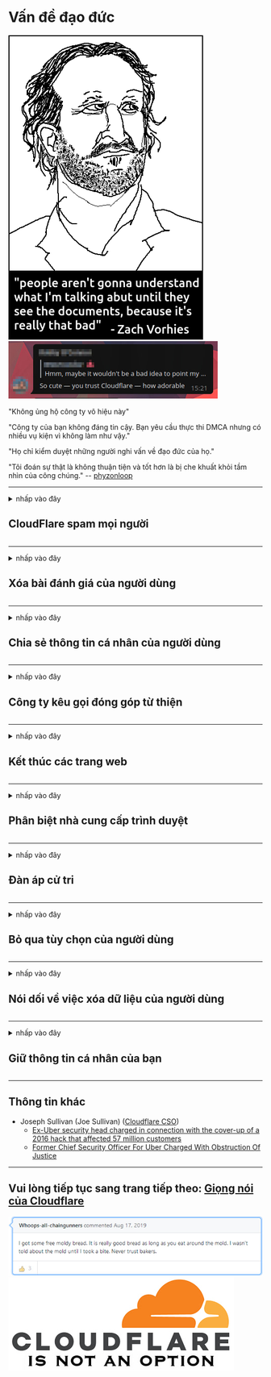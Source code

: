 # Vấn đề đạo đức

![](../image/itsreallythatbad.jpg)
![](../image/telegram/c81238387627b4bfd3dcd60f56d41626.jpg)

"Không ủng hộ công ty vô hiệu này"

"Công ty của bạn không đáng tin cậy. Bạn yêu cầu thực thi DMCA nhưng có nhiều vụ kiện vì không làm như vậy."

"Họ chỉ kiểm duyệt những người nghi vấn về đạo đức của họ."

"Tôi đoán sự thật là không thuận tiện và tốt hơn là bị che khuất khỏi tầm nhìn của công chúng."  -- [phyzonloop](https://twitter.com/phyzonloop)


---


<details>
<summary>nhấp vào đây

## CloudFlare spam mọi người
</summary>


Cloudflare đang gửi email spam đến những người dùng không phải Cloudflare.

- Chỉ gửi email cho những người đăng ký đã chọn tham gia
- Khi người dùng nói "dừng", sau đó ngừng gửi email

Nó đơn giản mà. Nhưng Cloudflare không quan tâm.
Cloudflare cho biết việc sử dụng dịch vụ của họ có thể ngăn chặn tất cả những kẻ gửi thư rác hoặc những kẻ tấn công.
Làm thế nào chúng ta có thể dừng Cloudflare mà không cần kích hoạt Cloudflare?


| 🖼 | 🖼 |
| --- | --- |
| ![](../image/cfspam01.jpg) | ![](../image/cfspam03.jpg) |
| ![](../image/cfspam02.jpg) | ![](../image/cfspambrittany.jpg)<br>![](../image/cfspamtwtr.jpg) |

</details>

---

<details>
<summary>nhấp vào đây

## Xóa bài đánh giá của người dùng
</summary>


Cloudflare kiểm duyệt đánh giá tiêu cực.
Nếu bạn đăng văn bản chống Cloudflare trên Twitter, bạn có cơ hội nhận được câu trả lời từ nhân viên Cloudflare với thông báo "Không, không phải".
Nếu bạn đăng một đánh giá tiêu cực trên bất kỳ trang web đánh giá nào, họ sẽ cố gắng kiểm duyệt nó.


| 🖼 | 🖼 |
| --- | --- |
| ![](../image/cfcenrev_01.jpg)<br>![](../image/cfcenrev_02.jpg) | ![](../image/cfcenrev_03.jpg) |

</details>

---

<details>
<summary>nhấp vào đây

## Chia sẻ thông tin cá nhân của người dùng
</summary>


Cloudflare có một vấn đề quấy rối lớn.
Cloudflare chia sẻ thông tin cá nhân của những người phàn nàn về các trang được lưu trữ.
Đôi khi họ yêu cầu bạn cung cấp ID thật của bạn.
Nếu bạn không muốn bị quấy rối, tấn công, đánh đập hoặc bị giết, bạn nên tránh xa các trang web Cloudflared.


| 🖼 | 🖼 |
| --- | --- |
| ![](../image/cfdox_what.jpg) | ![](../image/cfdox_swat.jpg) |
| ![](../image/cfdox_kill.jpg) | ![](../image/cfdox_threat.jpg) |
| ![](../image/cfdox_dox.jpg) | ![](../image/cfdox_ex1.jpg)<br>![](../image/cfdox_ex2.jpg) |

</details>

---

<details>
<summary>nhấp vào đây

## Công ty kêu gọi đóng góp từ thiện
</summary>


CloudFlare đang yêu cầu đóng góp từ thiện.
Thật kinh hoàng khi một tập đoàn của Mỹ lại xin từ thiện cùng với các tổ chức phi lợi nhuận có lý do chính đáng.
Nếu bạn thích chặn người khác hoặc lãng phí thời gian của người khác, bạn có thể muốn đặt một số bánh pizza cho nhân viên Cloudflare.


![](../image/cfdonate.jpg)

</details>

---

<details>
<summary>nhấp vào đây

## Kết thúc các trang web
</summary>


Bạn sẽ làm gì nếu trang web của bạn đột ngột ngừng hoạt động?
Có báo cáo rằng Cloudflare đang âm thầm xóa cấu hình của người dùng hoặc dừng dịch vụ mà không có bất kỳ cảnh báo nào.
Chúng tôi khuyên bạn nên tìm nhà cung cấp tốt hơn.

![](../image/cftmnt.jpg)

</details>

---

<details>
<summary>nhấp vào đây

## Phân biệt nhà cung cấp trình duyệt
</summary>


CloudFlare ưu đãi những người sử dụng Firefox trong khi đối xử thù địch với những người dùng không sử dụng Tor-Browser thay vì Tor.
Người dùng Tor của những người từ chối thực thi javascript không miễn phí một cách hợp pháp cũng nhận được sự đối xử thù địch.
Sự bất bình đẳng về truy cập này là sự lạm dụng tính trung lập của mạng và lạm dụng quyền lực.

![](../image/browdifftbcx.gif)

- Trái: Trình duyệt Tor, Phải: Chrome. Địa chỉ IP giống nhau.

![](../image/browserdiff.jpg)

- Trái: Trình duyệt Tor đã tắt Javascript, Đã bật cookie
- Phải: Đã bật JavaScript của Chrome, Đã tắt cookie

![](../image/cfsiryoublocked.jpg)

- QuteBrowser (trình duyệt nhỏ) không có Tor (Clearnet IP)

![](../image/lynx_cloudflare.gif)

- Lynx


| ***Trình duyệt*** | ***Tiếp cận điều trị*** |
| --- | --- |
| Tor Browser (Javascript được kích hoạt) | được phép truy cập |
| Firefox (Javascript được kích hoạt) | truy cập xuống cấp |
| Chromium (Javascript được kích hoạt) | truy cập xuống cấp |
| Chromium or Firefox (Javascript bị vô hiệu hóa) | truy cập bị từ chối |
| Chromium or Firefox (Cookie bị vô hiệu hóa) | truy cập bị từ chối |
| QuteBrowser | truy cập bị từ chối |
| lynx | truy cập bị từ chối |
| w3m | truy cập bị từ chối |
| wget | truy cập bị từ chối |


Tại sao không sử dụng nút Âm thanh để giải quyết thử thách dễ dàng?

Có, có một nút âm thanh, nhưng nó luôn không hoạt động trên Tor.
Bạn sẽ nhận được thông báo này khi bạn nhấp vào nó:

```
Thử lại sau
Máy tính hoặc mạng của bạn có thể đang gửi các truy vấn tự động.
Để bảo vệ người dùng của mình, chúng tôi không thể xử lý yêu cầu của bạn ngay bây giờ.
Để biết thêm chi tiết, hãy truy cập trang trợ giúp của chúng tôi
```

</details>

---

<details>
<summary>nhấp vào đây

## Đàn áp cử tri
</summary>


Cử tri ở các tiểu bang Hoa Kỳ đăng ký bỏ phiếu cuối cùng thông qua trang web của thư ký tiểu bang tại tiểu bang nơi họ cư trú.
Các văn phòng thư ký tiểu bang do đảng Cộng hòa kiểm soát tham gia vào việc đàn áp cử tri bằng cách ủy quyền trang web của thư ký tiểu bang thông qua Cloudflare.
Sự đối xử thù địch của Cloudflare đối với người dùng Tor, vị trí MITM của nó như là một điểm giám sát toàn cầu tập trung và vai trò bất lợi của nó nói chung khiến các cử tri tiềm năng miễn cưỡng đăng ký.
Những người theo chủ nghĩa tự do đặc biệt có xu hướng coi trọng sự riêng tư.
Biểu mẫu đăng ký cử tri thu thập thông tin nhạy cảm về khuynh hướng chính trị của cử tri, địa chỉ thực tế cá nhân, số an sinh xã hội và ngày sinh.
Hầu hết các bang chỉ công bố công khai một tập hợp con của thông tin đó, nhưng Cloudflare sẽ thấy tất cả thông tin đó khi ai đó đăng ký bỏ phiếu.

Lưu ý rằng đăng ký giấy không phá vỡ Cloudflare vì thư ký của nhân viên nhập dữ liệu tiểu bang có thể sẽ sử dụng trang web Cloudflare để nhập dữ liệu.

| 🖼 | 🖼 |
| --- | --- |
| ![](../image/cfvotm_01.jpg) | ![](../image/cfvotm_02.jpg) |

- Change.org là một trang web nổi tiếng để thu thập phiếu bầu và hành động.
“mọi người ở khắp mọi nơi đang bắt đầu các chiến dịch, huy động những người ủng hộ và làm việc với những người ra quyết định để thúc đẩy các giải pháp.”
Thật không may, nhiều người không thể xem change.org do bộ lọc tích cực của Cloudflare.
Họ đang bị chặn ký vào bản kiến ​​nghị, do đó loại họ khỏi một quy trình dân chủ.
Sử dụng nền tảng không đám mây khác như OpenPetition giúp khắc phục sự cố.

| 🖼 | 🖼 |
| --- | --- |
| ![](../image/changeorgasn.jpg) | ![](../image/changeorgtor.jpg) |

- "Dự án Athen" của Cloudflare cung cấp bảo vệ miễn phí cấp doanh nghiệp cho các trang web bầu cử của tiểu bang và địa phương.
Họ nói rằng "cử tri của họ có thể truy cập thông tin bầu cử và đăng ký cử tri" nhưng đây là một lời nói dối vì nhiều người không thể duyệt qua trang web.

</details>

---

<details>
<summary>nhấp vào đây

## Bỏ qua tùy chọn của người dùng
</summary>


Nếu bạn chọn không tham gia điều gì đó, bạn sẽ không nhận được email nào về điều đó.
Cloudflare bỏ qua sở thích của người dùng và chia sẻ dữ liệu với các công ty bên thứ ba mà không có sự đồng ý của khách hàng.
Nếu bạn đang sử dụng gói miễn phí của họ, đôi khi họ gửi email cho bạn yêu cầu mua đăng ký hàng tháng.

![](../image/cfviopl_tp.jpg)

</details>

---

<details>
<summary>nhấp vào đây

## Nói dối về việc xóa dữ liệu của người dùng
</summary>


Theo blog của khách hàng cũ của cloudflare này, Cloudflare đang nói dối về việc xóa tài khoản.
Ngày nay, nhiều công ty giữ dữ liệu của bạn sau khi bạn đã đóng hoặc xóa tài khoản của mình.
Hầu hết các công ty tốt đều đề cập đến nó trong chính sách bảo mật của họ.
Cloudflare? Không.

```
2019-08-05 CloudFlare đã gửi cho tôi xác nhận rằng họ đã xóa tài khoản của tôi.
2019-10-02 Tôi đã nhận được email từ CloudFlare "vì tôi là khách hàng"
```

Cloudflare không biết về từ "loại bỏ".
Nếu nó thực sự bị xóa, tại sao khách hàng cũ này lại nhận được email?
Anh ấy cũng đề cập rằng chính sách bảo mật của Cloudflare không đề cập đến nó.

```
Chính sách bảo mật mới của họ không đề cập đến việc lưu giữ dữ liệu trong một năm.
```

![](../image/cfviopl_notdel.jpg)

Làm thế nào bạn có thể tin tưởng Cloudflare nếu chính sách bảo mật của họ là LỜI NÓI DỐI?

- [Hơn một năm trôi qua kể từ khi tôi hủy tài khoản Cloudflare của mình](https://shkspr.mobi/blog/2020/09/dont-trust-cloudflare-with-your-personal-data/)

</details>

---

<details>
<summary>nhấp vào đây

## Giữ thông tin cá nhân của bạn
</summary>


Xóa tài khoản Cloudflare là mức khó.

```
Gửi phiếu hỗ trợ bằng danh mục "Tài khoản",
và yêu cầu xóa tài khoản trong nội dung thư.
Bạn phải không có miền hoặc thẻ tín dụng nào được đính kèm với tài khoản của mình trước khi yêu cầu xóa.
```

Bạn sẽ nhận được email xác nhận này.

![](../image/cf_deleteandkeep.jpg)

"Chúng tôi đã bắt đầu xử lý yêu cầu xóa của bạn" nhưng "Chúng tôi sẽ tiếp tục lưu trữ thông tin cá nhân của bạn".

Bạn có thể "tin tưởng" vào điều này?


- Cách hủy tài khoản Cloudflare của bạn

1. Đăng nhập vào bảng điều khiển Cloudflare của bạn.
2. Xóa tất cả các vùng (miền) khỏi trang tổng quan của bạn.
3. Nhấp vào liên kết hỗ trợ.
4. Gửi một vé mới. Nói với họ rằng bạn muốn đóng tài khoản của mình.
5. Chờ vài ngày.
6. Nhân viên Cloudflare sẽ yêu cầu xác nhận của bạn và lý do tại sao bạn quyết định rời khỏi Cloudflare.
7. Gửi trả lời một lần nữa.
8. Chờ vài ngày.
9. Bạn sẽ nhận được thông báo: Chúng tôi đã xóa tài khoản của bạn thành công


</details>

---

## Thông tin khác

- Joseph Sullivan (Joe Sullivan) ([Cloudflare CSO](https://twitter.com/eastdakota/status/1296522269313785862))
  - [Ex-Uber security head charged in connection with the cover-up of a 2016 hack that affected 57 million customers](https://www.businessinsider.com/uber-data-hack-security-head-joe-sullivan-charged-cover-up-2020-8)
  - [Former Chief Security Officer For Uber Charged With Obstruction Of Justice](https://www.justice.gov/usao-ndca/pr/former-chief-security-officer-uber-charged-obstruction-justice)


---


## Vui lòng tiếp tục sang trang tiếp theo:   [Giọng nói của Cloudflare](../PEOPLE.md)

![](../image/freemoldybread.jpg)
![](../image/cfisnotanoption.jpg)

